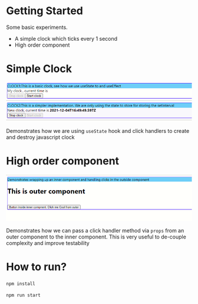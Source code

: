 # Getting Started
Some basic experiments. 
- A simple clock which ticks every 1 second
- High order component


# Simple Clock

![Simple clock!](images/simple_clock.png "Bootstrap experiments")

Demonstrates how we are using  `useState` hook and click handlers to create and destroy javascript clock


# High order component

![High order!](images/high_order.png "Bootstrap experiments")

Demonstrates how we can pass a click handler method via `props` from an outer component to the inner component. This is very useful to de-couple complexity and improve testability

# How to run?
```npm install```

```npm run start```

